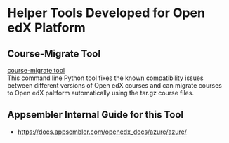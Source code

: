 <h1>Helper Tools Developed for Open edX Platform</h1>
<h2>Course-Migrate Tool</h2> 
<a href="course-migrate/">course-migrate tool</a> <br/>
This command line Python tool fixes the known compatibility issues between different versions of Open edX courses and can migrate courses to Open edX paltform automatically using the tar.gz course files.<br/>
<h2>Appsembler Internal Guide for this Tool</h2>

- https://docs.appsembler.com/openedx_docs/azure/azure/
